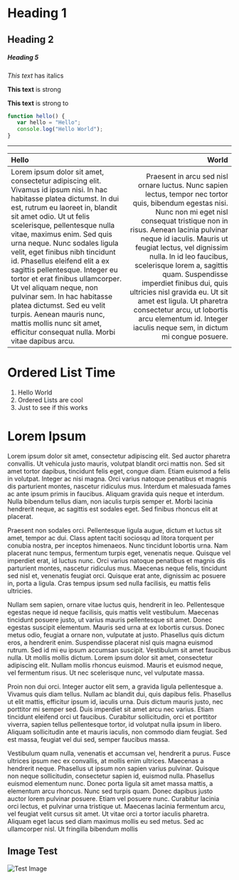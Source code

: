 # Heading 1

## Heading 2

##### Heading 5

*This text* has italics

**This text** is strong

__This text__ is strong to

```javascript
function hello() {
   var hello = "Hello";
   console.log("Hello World");
}
```

---


| Hello | World |
| :- | -: |
| Lorem ipsum dolor sit amet, consectetur adipiscing elit. Vivamus id ipsum nisi. In hac habitasse platea dictumst. In dui est, rutrum eu laoreet in, blandit sit amet odio. Ut ut felis scelerisque, pellentesque nulla vitae, maximus enim. Sed quis urna neque. Nunc sodales ligula velit, eget finibus nibh tincidunt id. Phasellus eleifend elit a ex sagittis pellentesque. Integer eu tortor et erat finibus ullamcorper. Ut vel aliquam neque, non pulvinar sem. In hac habitasse platea dictumst. Sed eu velit turpis. Aenean mauris nunc, mattis mollis nunc sit amet, efficitur consequat nulla. Morbi vitae dapibus arcu. | Praesent in arcu sed nisl ornare luctus. Nunc sapien lectus, tempor nec tortor quis, bibendum egestas nisi. Nunc non mi eget nisl consequat tristique non in risus. Aenean lacinia pulvinar neque id iaculis. Mauris ut feugiat lectus, vel dignissim nulla. In id leo faucibus, scelerisque lorem a, sagittis quam. Suspendisse imperdiet finibus dui, quis ultricies nisl gravida eu. Ut sit amet est ligula. Ut pharetra consectetur arcu, ut lobortis arcu elementum id. Integer iaculis neque sem, in dictum mi congue posuere. |

# Ordered List Time

1. Hello World
2. Ordered Lists are cool
3. Just to see if this works

# Lorem Ipsum

Lorem ipsum dolor sit amet, consectetur adipiscing elit. Sed auctor pharetra convallis. Ut vehicula justo mauris, volutpat blandit orci mattis non. Sed sit amet tortor dapibus, tincidunt felis eget, congue diam. Etiam euismod a felis in volutpat. Integer ac nisi magna. Orci varius natoque penatibus et magnis dis parturient montes, nascetur ridiculus mus. Interdum et malesuada fames ac ante ipsum primis in faucibus. Aliquam gravida quis neque et interdum. Nulla bibendum tellus diam, non iaculis turpis semper et. Morbi lacinia hendrerit neque, ac sagittis est sodales eget. Sed finibus rhoncus elit at placerat.

Praesent non sodales orci. Pellentesque ligula augue, dictum et luctus sit amet, tempor ac dui. Class aptent taciti sociosqu ad litora torquent per conubia nostra, per inceptos himenaeos. Nunc tincidunt lobortis urna. Nam placerat nunc tempus, fermentum turpis eget, venenatis neque. Quisque vel imperdiet erat, id luctus nunc. Orci varius natoque penatibus et magnis dis parturient montes, nascetur ridiculus mus. Maecenas neque felis, tincidunt sed nisl et, venenatis feugiat orci. Quisque erat ante, dignissim ac posuere in, porta a ligula. Cras tempus ipsum sed nulla facilisis, eu mattis felis ultricies.

Nullam sem sapien, ornare vitae luctus quis, hendrerit in leo. Pellentesque egestas neque id neque facilisis, quis mattis velit vestibulum. Maecenas tincidunt posuere justo, ut varius mauris pellentesque sit amet. Donec egestas suscipit elementum. Mauris sed urna at ex lobortis cursus. Donec metus odio, feugiat a ornare non, vulputate at justo. Phasellus quis dictum eros, a hendrerit enim. Suspendisse placerat nisl quis magna euismod rutrum. Sed id mi eu ipsum accumsan suscipit. Vestibulum sit amet faucibus nulla. Ut mollis mollis dictum. Lorem ipsum dolor sit amet, consectetur adipiscing elit. Nullam mollis rhoncus euismod. Mauris et euismod neque, vel fermentum risus. Ut nec scelerisque nunc, vel vulputate massa.

Proin non dui orci. Integer auctor elit sem, a gravida ligula pellentesque a. Vivamus quis diam tellus. Nullam ac blandit dui, quis dapibus felis. Phasellus ut elit mattis, efficitur ipsum id, iaculis urna. Duis dictum mauris justo, nec porttitor mi semper sed. Duis imperdiet sit amet arcu nec varius. Etiam tincidunt eleifend orci ut faucibus. Curabitur sollicitudin, orci et porttitor viverra, sapien tellus pellentesque tortor, id volutpat nulla ipsum in libero. Aliquam sollicitudin ante et mauris iaculis, non commodo diam feugiat. Sed est massa, feugiat vel dui sed, semper faucibus massa.

Vestibulum quam nulla, venenatis et accumsan vel, hendrerit a purus. Fusce ultrices ipsum nec ex convallis, at mollis enim ultrices. Maecenas a hendrerit neque. Phasellus ut ipsum non sapien varius pulvinar. Quisque non neque sollicitudin, consectetur sapien id, euismod nulla. Phasellus euismod elementum nunc. Donec porta ligula sit amet massa mattis, a elementum arcu rhoncus. Nunc sed turpis quam. Donec dapibus justo auctor lorem pulvinar posuere. Etiam vel posuere nunc. Curabitur lacinia orci lectus, et pulvinar urna tristique ut. Maecenas lacinia fermentum arcu, vel feugiat velit cursus sit amet. Ut vitae orci a tortor iaculis pharetra. Aliquam eget lacus sed diam maximus mollis eu sed metus. Sed ac ullamcorper nisl. Ut fringilla bibendum mollis

## Image Test

![Test Image](https://www.thoughtco.com/thmb/_P_IpRezcdFY2uZZNjKtLpyj2zA=/1500x1000/filters:fill(auto,1)/JavaScript-58acbb8a3df78c345bad32c2.jpg)
